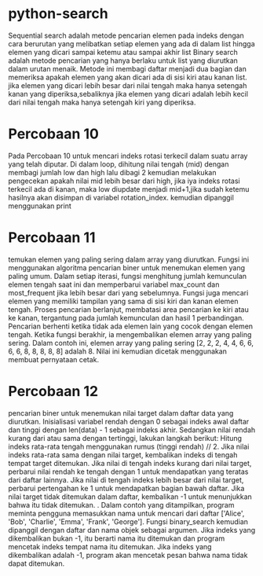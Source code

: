 # python-search
Sequential search adalah metode pencarian elemen pada indeks dengan cara berurutan yang melibatkan setiap elemen yang ada di dalam list hingga elemen yang dicari sampai ketemu atau sampai akhir list Binary search adalah metode pencarian yang hanya berlaku untuk list yang diurutkan dalam urutan menaik. Metode ini membagi daftar menjadi dua bagian dan memeriksa apakah elemen yang akan dicari ada di sisi kiri atau kanan list. jika elemen yang dicari lebih besar dari nilai tengah maka hanya setengah kanan yang diperiksa,sebaliknya jika elemen yang dicari adalah lebih kecil dari nilai tengah maka hanya setengah kiri yang diperiksa.
# Percobaan 10
Pada Percobaan 10 untuk mencari indeks rotasi terkecil dalam suatu array yang telah diputar. Di dalam loop, dihitung nilai tengah (mid) dengan membagi jumlah low dan high lalu dibagi 2 kemudian melakukan pengecekan apakah nilai mid lebih besar dari high, jika iya indeks rotasi terkecil ada di kanan, maka low diupdate menjadi mid+1,jika sudah ketemu hasilnya akan disimpan di variabel rotation_index. kemudian dipanggil menggunakan print
# Percobaan 11
temukan elemen yang paling sering dalam array yang diurutkan. Fungsi ini menggunakan algoritma pencarian biner untuk menemukan elemen yang paling umum. Dalam setiap iterasi, fungsi menghitung jumlah kemunculan elemen tengah saat ini dan memperbarui variabel max_count dan most_frequent jika lebih besar dari yang sebelumnya. Fungsi juga mencari elemen yang memiliki tampilan yang sama di sisi kiri dan kanan elemen tengah. Proses pencarian berlanjut, membatasi area pencarian ke kiri atau ke kanan, tergantung pada jumlah kemunculan dan hasil 1 perbandingan. Pencarian berhenti ketika tidak ada elemen lain yang cocok dengan elemen tengah. Ketika fungsi berakhir, ia mengembalikan elemen array yang paling sering. Dalam contoh ini, elemen array yang paling sering [2, 2, 2, 4, 4, 6, 6, 6, 6, 8, 8, 8, 8, 8] adalah 8. Nilai ini kemudian dicetak menggunakan membuat pernyataan cetak.
# Percobaan 12
pencarian biner untuk menemukan nilai target dalam daftar data yang diurutkan. Inisialisasi variabel rendah dengan 0 sebagai indeks awal daftar dan tinggi dengan len(data) - 1 sebagai indeks akhir. Sedangkan nilai rendah kurang dari atau sama dengan tertinggi, lakukan langkah berikut: Hitung indeks rata-rata tengah menggunakan rumus (tinggi rendah) // 2. Jika nilai indeks rata-rata sama dengan nilai target, kembalikan indeks di tengah tempat target ditemukan. Jika nilai di tengah indeks kurang dari nilai target, perbarui nilai rendah ke tengah dengan 1 untuk mendapatkan yang teratas dari daftar lainnya. Jika nilai di tengah indeks lebih besar dari nilai target, perbarui pertengahan ke 1 untuk mendapatkan bagian bawah daftar. Jika nilai target tidak ditemukan dalam daftar, kembalikan -1 untuk menunjukkan bahwa itu tidak ditemukan. . Dalam contoh yang ditampilkan, program meminta pengguna memasukkan nama untuk mencari dari daftar ['Alice', 'Bob', 'Charlie', 'Emma', 'Frank', 'George']. Fungsi binary_search kemudian dipanggil dengan daftar dan nama objek sebagai argumen. Jika indeks yang dikembalikan bukan -1, itu berarti nama itu ditemukan dan program mencetak indeks tempat nama itu ditemukan. Jika indeks yang dikembalikan adalah -1, program akan mencetak pesan bahwa nama tidak dapat ditemukan.
